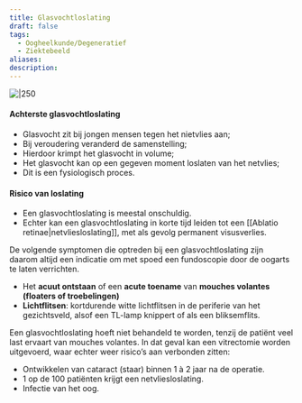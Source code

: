 ```yaml
---
title: Glasvochtloslating
draft: false
tags:
  - Oogheelkunde/Degeneratief
  - Ziektebeeld
aliases: 
description: 
---
```



![|250](https://i.imgur.com/gMPA8CI.png)

#### Achterste glasvochtloslating
- Glasvocht zit bij jongen mensen tegen het nietvlies aan;
- Bij veroudering veranderd de samenstelling;
- Hierdoor krimpt het glasvocht in volume;
- Het glasvocht kan op een gegeven moment loslaten van het netvlies;
- Dit is een fysiologisch proces.

#### Risico van loslating
- Een glasvochtloslating is meestal onschuldig. 
- Echter kan een glasvochtloslating in korte tijd leiden tot een [[Ablatio retinae|netvliesloslating]], met als gevolg permanent visusverlies. 

De volgende symptomen die optreden bij een glasvochtloslating zijn daarom altijd een indicatie om met spoed een fundoscopie door de oogarts te laten verrichten.

-   Het **acuut ontstaan** of een **acute toename** van **mouches volantes (floaters of troebelingen)**
-   **Lichtflitsen**: kortdurende witte lichtflitsen in de periferie van het gezichtsveld, alsof een TL-lamp knippert of als een bliksemflits.

Een glasvochtloslating hoeft niet behandeld te worden, tenzij de patiënt veel last ervaart van mouches volantes. In dat geval kan een vitrectomie worden uitgevoerd, waar echter weer risico’s aan verbonden zitten:

-   Ontwikkelen van cataract (staar) binnen 1 à 2 jaar na de operatie.
-   1 op de 100 patiënten krijgt een netvliesloslating.
-   Infectie van het oog.